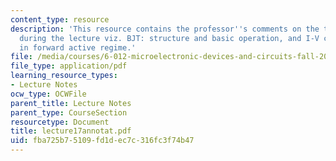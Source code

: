 ```yaml
---
content_type: resource
description: 'This resource contains the professor''s comments on the topics covered
  during the lecture viz. BJT: structure and basic operation, and I-V characteristics
  in forward active regime.'
file: /media/courses/6-012-microelectronic-devices-and-circuits-fall-2005/fba725b75109fd1dec7c316fc3f74b47_lecture17annotat.pdf
file_type: application/pdf
learning_resource_types:
- Lecture Notes
ocw_type: OCWFile
parent_title: Lecture Notes
parent_type: CourseSection
resourcetype: Document
title: lecture17annotat.pdf
uid: fba725b7-5109-fd1d-ec7c-316fc3f74b47
---
```

